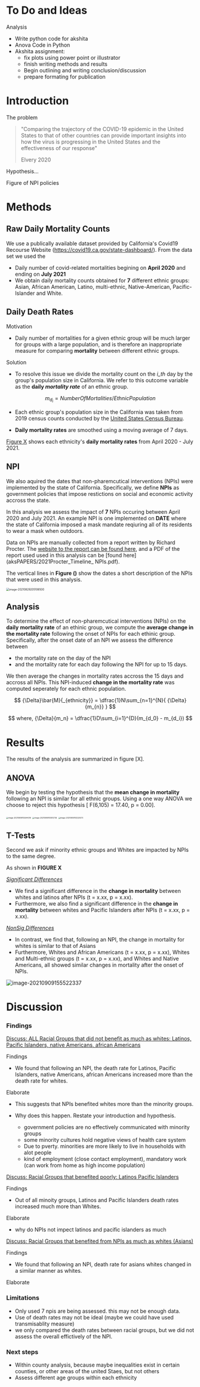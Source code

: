 # To Do and Ideas

Analysis

- Write python code for akshita
- Anova Code in Python
- Akshita assignment: 
   - fix plots using power point or illustrator
   - finish writing methods and results
   - Begin outlining and writing conclusion/discussion
   - prepare formating for publication 

# Introduction

The problem

> "Comparing the trajectory of the COVID-19 epidemic in the United States to that of other countries can provide important insights into how the virus is progressing in the United States and the effectiveness of our response"
>
> Elvery 2020

Hypothesis...

Figure of NPI policies



# Methods 

## Raw Daily Mortality Counts

We use a publically available dataset provided by California's Covid19 Recourse Website (https://covid19.ca.gov/state-dashboard/). From the data set we used the 

-  Daily number of covid-related mortalities begining on **April 2020** and ending on **July 2021**
-  We obtain daily mortality counts obtained for **7** different ethnic groups: Asian, African American, Latino, multi-ethnic, Native-American, Pacific-Islander and White.

## Daily Death Rates

Motivation

- Daily number of mortalities for a given ethnic group will be much larger for groups with a large population, and is therefore an inappropriate measure for comparing **mortality** between different ethnic groups.

Solution

- To resolve this issue we divide the mortality count on the *i_th* day by the group's population size in California. We refer to this outcome variable as the **daily *mortality rate*** of an ethnic group.

$$
m_{d_i} = NumberOfMortalities/EthnicPopulation
$$

- Each ethnic group's population size in the California was taken from 2019 census counts conducted by the [United States Census Bureau](https://data.census.gov). 

-  **Daily mortality rates** are smoothed using a moving average of 7 days.

[Figure X](this) shows each ethnicity's **daily mortality rates** from April 2020 - July 2021. 



## NPI

We also aquired the dates that non-pharemcutical interventions (NPIs) were implemented by the state of California. Specifically, we define **NPIs** as government policies that impose restictions on social and economic activity accross the state.

In this analysis we assess the impact of **7** NPIs occuring between April 2020 and July 2021. An example NPI is one implemented on **DATE** where the state of California imposed a mask mandate reqiuring all of its residents to wear a mask when outdoors.

Data on NPIs are manually collected from a report written by Richard Procter. The [website to the report can be found here](https://calmatters.org/health/coronavirus/2021/03/timeline-california-pandemic-year-key-points/), and a PDF of the report used used in this analysis can be [found here](aksPAPERS/2021Procter_Timeline_ NPIs.pdf).

The vertical lines in **Figure ()** show the dates a short description of the NPIs that were used in this analysis. 

<img src="aksCOMM/file0_202197.png" alt="image-20210829205106500" style="zoom:50%;" />

## Analysis 

To determine the effect of non-pharemcutical interventions (NPIs) on the **daily** **mortality rate** of an ethinic group, we compute the **average change in the mortality rate** following the onset of NPIs for each ethinic group.  Specifically, after the onset date of an NPI we assess the difference between 

- the mortality rate on the day of the NPI
- and the mortality rate for each day following the NPI for up to 15 days. 

We then average the changes in mortality rates accross the 15 days and accross all NPIs. This NPI-induced **change in the mortality rate** was computed seperately for each ethnic population. 

$$
{\Delta}\bar{M}{_{ethnicity}} =  \dfrac{1}N\sum_{n=1}^{N}{  {\Delta}{m_{n}} }
$$

$$
where, {\Delta}{m_n} = \dfrac{1}D\sum_{i=1}^{D}(m_{d_0} - m_{d_i})
$$

# Results

The results of the analysis are summarized in figure [X]. 

## ANOVA

We begin by testing the hypothesis that the **mean change in mortality** following an NPI is similar for all ethnic groups. Using a one way ANOVA we choose to reject this hypothesis  [ F(6,105) = 17.40, p = 0.00].



<img src="aksCOMM/plot_impulse_response.png" alt="image-20210909155644318" style="zoom:33%;" />



<img src="aksCOMM/anova_box_plot.png" alt="image-20210909155912736" style="zoom: 33%;" />



<img src="aksCOMM/anova_table.png" alt="image-20210909155325573" style="zoom:33%;" />

## T-Tests

Second we ask if minority ethnic groups and Whites are impacted by NPIs to the same degree. 

As shown in **FIGURE X**

<u>*Significant Differences</u>*

- We find a significant difference in the **change in mortality** between whites and latinos after NPIs (t = x.xx, p = x.xx). 
- Furthermore, we also find a significant difference in the **change in mortality** between whites and Pacific Islanders after NPIs (t = x.xx, p = x.xx). 



<u>*NonSig Differences</u>*

- In contrast, we find that, following an NPI, the change in mortality for whites is similar to that of Asians
- Furthermore, Whites and African Americans (t = x.xx, p = x.xx),  Whites and Multi-ethnic groups (t = x.xx, p = x.xx), and Whites and Native Americans, all showed similar changes in mortality after the onset of NPIs.

![image-20210909155522337](aksCOMM/ttest_mult_comparisons.png)

# Discussion

### Findings

<u>Discuss: ALL Racial Groups that did not benefit as much as whites: Latinos, Pacific Islanders, native Americans, african Americans</u> 

Findings

- We found that following an NPI, the death rate for Latinos, Pacific Islanders, native Americans, african Americans  increased more than the death rate for whites.

Elaborate

- This suggests that NPIs benefited whites more than the minority groups. 

- Why does this happen. Restate your introduction and hypothesis. 
   - government policies are no effectively communicated with minority groups
   - some minority cultures hold negative views of health care system 
   - Due to pverty. minorities are more likely to live in households with alot people 
   - kind of employment (close contact employment), mandatory work (can work from home as high income population)

<u>Discuss:  Racial Groups that benefited poorly: Latinos Pacific Islanders</u> 

Findings

- Out of all minoity groups, Latinos and Pacific Islanders death rates increased much more than Whites. 

Elaborate

- why do NPIs not impect latinos and pacific islanders as much

<u>Discuss:  Racial Groups that benefited from NPIs as much as whites (Asians)</u>

Findings

- We found that following an NPI, death rate for asians whites changed in a similar manner as whites.

Elaborate



### Limitations

- Only used 7 npis are being assessed. this may not be enough data.
- Use of death rates may not be ideal (maybe we could have used transmisablity measure)
- we only compared the death rates between racial groups, but we did not assess the overall effictively of the NPI. 



### Next steps

- Within county analysis, because maybe inequalities exist in certain counties, or other areas of the united Staes, but not others
- Assess different age groups within each ethnicity 















